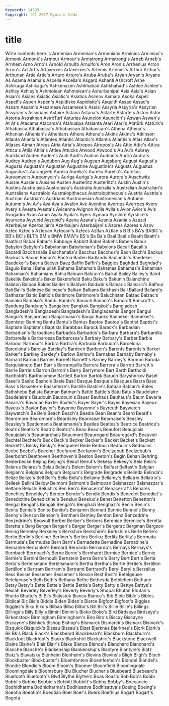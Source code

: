 ```yaml
---
Keywords: 14593 
Copyright: (C) 2017 Ryuichi Ueda
---
```


# title

Write contents here.
s Armenian Armenian's
Armenians Arminius Arminius's Armonk Armonk's Armour Armour's Armstrong Armstrong's Arneb
Arneb's Arnhem Arno Arno's Arnold Arnulfo Arnulfo's Aron Aron's Arrhenius
Arron Arron's Art Art's Artaxerxes Artaxerxes's Artemis Artemis's Arthur Arthur's
Arthurian Artie Artie's Arturo Arturo's Aruba Aruba's Aryan Aryan's Aryans
As Asama Asama's Ascella Ascella's Asgard Ashanti Ashcroft Ashe Ashikaga
Ashikaga's Ashkenazim Ashkhabad Ashkhabad's Ashlee Ashlee's Ashley Ashley's Ashmolean Ashmolean's
Ashurbanipal Asia Asia's Asian Asian's Asians Asiatic Asiatic's Asiatics Asimov
Asmara Asoka Aspell Aspell's Aspen Aspen's Aspidiske Aspidiske's Asquith Assad
Assad's Assam Assam's Assamese Assamese's Assisi Assyria Assyria's Assyrian Assyrian's
Assyrians Astaire Astana Astana's Astarte Astarte's Aston Astor Astoria Astrakhan
AstroTurf Asturias Asunción Asunción's Aswan Aswan's At At's Atacama Atacama's
Atahualpa Atalanta Atari Atari's Atatürk Atatürk's Athabasca Athabasca's Athabascan Athabascan's
Athena Athena's Athenian Athenian's Athenians Athens Athens's Atkins Atkins's Atkinson
Atlanta Atlanta's Atlantes Atlantic Atlantic's Atlantis Atlantis's Atlas Atlas's Atlases
Atman Atreus Atria Atria's Atropos Atropos's Ats Attic Attic's Attica
Attica's Attila Attila's Attlee Attucks Atwood Atwood's Au Au's Aubrey
Auckland Auden Auden's Audi Audi's Audion Audion's Audra Audra's Audrey
Audrey's Audubon Aug Aug's Augean Augsburg August August's Augusta Augusta's
Augustan Augustine Augustine's Augusts Augustus Augustus's Aurangzeb Aurelia Aurelia's Aurelio
Aurelio's Aurelius Aureomycin Aureomycin's Auriga Auriga's Aurora Aurora's Auschwitz Aussie
Aussie's Aussies Austen Austerlitz Austerlitz's Austin Austin's Austins Australasia Australasia's
Australia Australia's Australian Australian's Australians Australoid Australopithecus Australopithecus's Austria Austria's
Austrian Austrian's Austrians Austronesian Austronesian's Autumn Autumn's Av Av's Ava
Ava's Avalon Ave Aventine Avernus Averroes Avery Avery's Avesta Avesta's
Avicenna Avignon Avila Avila's Avior Avior's Avis Avogadro Avon Axum
Ayala Ayala's Ayers Aymara Ayrshire Ayrshire's Ayurveda Ayyubid Ayyubid's Azana
Azana's Azania Azania's Azazel Azerbaijan Azerbaijan's Azerbaijani Azerbaijani's Azores Azores's
Azov Aztec Aztec's Aztecan Aztecan's Aztecs Aztlan Aztlan's B B's
BA's BASIC's BB's BC's BLT's BM's BMW BMW's BS's Ba
Ba's Baal Baal's Baath Baath's Baathist Babar Babar's Babbage Babbitt
Babel Babel's Babels Babur Babylon Babylon's Babylonian Babylonian's Babylons Bacall
Bacall's Bacardi Bacchanalia Bacchanalia's Bacchus Bacchus's Bach Bach's Backus Backus's
Bacon Bacon's Bactria Baden Badlands Badlands's Baedeker Baedeker's Baeria Baeyer
Baez Baffin Baffin's Baggies Baghdad Baghdad's Baguio Baha'i Baha'ullah Bahama
Bahama's Bahamas Bahamas's Bahamian Bahamian's Bahamians Bahia Bahrain Bahrain's Baikal
Bailey Bailey's Baird Bakelite Bakelite's Baker Bakersfield Baku Baku's Bakunin
Balanchine Balaton Balboa Balder Balder's Baldwin Baldwin's Balearic Balearic's Balfour
Bali Bali's Balinese Balinese's Balkan Balkans Balkhash Ball Ballard Ballard's
Balthazar Baltic Baltic's Baltimore Baltimore's Baluchistan Balzac Balzac's Bamako Bamako's
Bambi Bambi's Banach Banach's Bancroft Bancroft's Bandung Bandung's Bangalore Bangkok
Bangkok's Bangladesh Bangladesh's Bangladeshi Bangladeshi's Bangladeshis Bangor Bangui Bangui's Banjarmasin
Banjarmasin's Banjul Banks Banneker Banneker's Bannister Banting Bantu Bantu's Bantus
Baotou Baotou's Baptist Baptist's Baptiste Baptiste's Baptists Barabbas Barack Barack's
Barbadian Barbadian's Barbadians Barbados Barbados's Barbara Barbara's Barbarella Barbarella's Barbarossa
Barbarossa's Barbary Barbary's Barber Barbie Barbour Barbour's Barbra Barbra's Barbuda
Barbuda's Barcelona Barcelona's Barclay Barclay's Bardeen Bardeen's Barents Barents's Barker
Barker's Barkley Barkley's Barlow Barlow's Barnabas Barnaby Barnaby's Barnard Barnaul
Barnes Barnett Barnett's Barney Barney's Barnum Baroda Barquisimeto Barr Barr's
Barranquilla Barrera Barrera's Barrett Barrett's Barrie Barrie's Barron Barron's Barry
Barrymore Bart Barth Bartholdi Bartholdi's Bartholomew Bartlett Barton Bartók Baruch
Baryshnikov Basel Basel's Basho Basho's Basie Basil Basque Basque's Basques
Basra Bass Bass's Basseterre Basseterre's Bastille Bastille's Bataan Bataan's Bates
Bathsheba Batista Batman Batman's Battle Battle's Batu Batu's Baudelaire Baudelaire's
Baudouin Baudouin's Bauer Bauhaus Bauhaus's Baum Bavaria Bavaria's Bavarian Baxter
Baxter's Bayer Bayer's Bayes Bayesian Bayeux Bayeux's Baylor Baylor's Bayonne
Bayonne's Bayreuth Baywatch Baywatch's Be Be's Beach Beach's Beadle Bean
Bean's Beard Beard's Beardmore Beardmore's Beardsley Bearnaise Bearnaise's Beasley Beasley's
Beatlemania Beatlemania's Beatles Beatles's Beatrice Beatrice's Beatrix Beatrix's Beatriz Beatriz's
Beau Beau's Beaufort Beaujolais Beaujolais's Beaumarchais Beaumont Beauregard Beauregard's Beauvoir
Bechtel Bechtel's Beck Beck's Becker Becker's Becket Becket's Beckett Beckett's
Becky Becky's Becquerel Bede Bedouin Bedouin's Bedouins Beebe Beebe's Beecher
Beefaroni Beefaroni's Beelzebub Beelzebub's Beerbohm Beethoven Beethoven's Beeton Beeton's Begin
Behan Behring Beiderbecke Beijing Beijing's Beirut Beirut's Bekesy Bekesy's Bela
Bela's Belarus Belarus's Belau Belau's Belem Belem's Belfast Belfast's Belgian
Belgian's Belgians Belgium Belgium's Belgrade Belgrade's Belinda Belinda's Belize Belize's
Bell Bell's Bella Bella's Bellamy Bellamy's Bellatrix Bellatrix's Belleek Bellini
Bellow Belmont Belmont's Belmopan Belshazzar Belshazzar's Beltane Belushi Belushi's Ben
Ben's Benacerraf Benacerraf's Benares Benchley Benchley's Bender Bender's Bendix Bendix's
Benedict Benedict's Benedictine Benedictine's Benelux Benelux's Benet Benetton Benetton's Bengal
Bengal's Bengali Bengali's Benghazi Benghazi's Benin Benin's Benita Benita's Benito
Benito's Benjamin Bennett Bennie Bennie's Benny Benny's Benson Benson's Bentham
Bentley Benton Benz Benzedrine Benzedrine's Beowulf Berber Berber's Berbers Berenice
Berenice's Beretta Beretta's Berg Bergen Bergen's Berger Berger's Bergerac Bergman
Bergson Bering Berkeley Berkeley's Berkshire Berkshire's Berkshires Berle Berle's Berlin
Berlin's Berliner Berliner's Berlins Berlioz Berlitz Berlitz's Bermuda Bermuda's Bermudas
Bern Bern's Bernadette Bernadine Bernadine's Bernanke Bernanke's Bernard Bernardo Bernardo's
Bernays Bernays's Bernbach Bernbach's Berne Berne's Bernhardt Bernice Bernice's Bernie
Bernie's Bernini Bernoulli Bernstein Berra Berra's Berry Bert Bert's Berta
Berta's Bertelsmann Bertelsmann's Bertha Bertha's Bertie Bertie's Bertillon Bertillon's Bertram
Bertram's Bertrand Bertrand's Beryl Beryl's Berzelius Bess Bessel Bessemer Bessemer's
Bessie Best Best's Betelgeuse Betelgeuse's Beth Beth's Bethany Bethe Bethesda
Bethlehem Bethune Betsy Betsy's Bette Bette's Bettie Bettie's Betty Betty's
Bettye Bettye's Beulah Beverley Beverley's Beverly Beverly's Bhopal Bhutan Bhutan's
Bhutto Bhutto's Bi Bi's Bialystok Bianca Bianca's Bib Bible Bible's
Bibles Biblical Bic Bic's Biddle Biden Biden's Bierce Bigfoot Bigfoot's
Biggles Biggles's Biko Biko's Bilbao Bilbo Bilbo's Bill Bill's Billie
Billie's Billings Billings's Billy Billy's Bimini Bimini's Bioko Bioko's Bird
Birdseye Birdseye's Birkenstock Birmingham Birmingham's Biro Biro's Biscay Biscayne Biscayne's
Bishkek Bishop Bishop's Bismarck Bismarck's Bismark Bismark's Bisquick Bisquick's Bissau
Bissau's Bizet Bjerknes Bjerknes's Bjork Bjork's Bk Bk's Black Black's
Blackbeard Blackbeard's Blackburn Blackburn's Blackfoot Blackfoot's Blacks Blackshirt Blackshirt's Blackstone
Blackwell Blaine Blaine's Blair Blair's Blake Blanca Blanca's Blanchard Blanchard's
Blanche Blanche's Blankenship Blankenship's Blantyre Blantyre's Blatz Blatz's Blavatsky Blenheim
Blenheim's Blevins Blevins's Bligh Bligh's Bloch Blockbuster Blockbuster's Bloemfontein Bloemfontein's
Blondel Blondel's Blondie Blondie's Bloom Bloom's Bloomer Bloomfield Bloomingdale Bloomingdale's
Bloomsbury Blu Blucher Blucher's Bluebeard Bluebeard's Bluetooth Bluetooth's Blvd Blythe
Blythe's Boas Boas's Bob Bob's Bobbi Bobbi's Bobbie Bobbie's Bobbitt
Bobbitt's Bobby Bobby's Boccaccio Bodhidharma Bodhidharma's Bodhisattva Bodhisattva's Boeing Boeing's
Boeotia Boeotia's Boeotian Boer Boer's Boers Boethius Bogart Bogart's Bogotá
